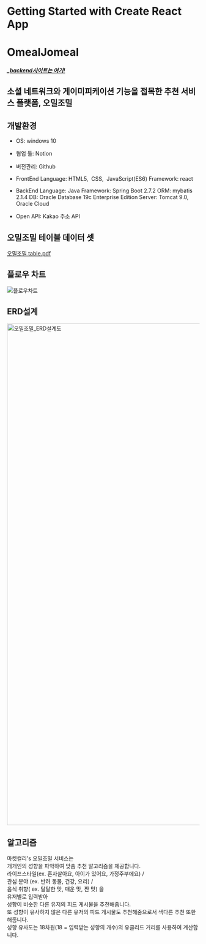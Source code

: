 # Getting Started with Create React App
# OmealJomeal

##### _[backend사이트는 여기!](https://github.com/OmealJomeal/OmealJomeal_backend)

## 소셜 네트워크와 게이미피케이션 기능을 접목한 추천 서비스 플랫폼, 오밀조밀

## 개발환경

- OS: windows 10
- 협업 툴: Notion
- 버전관리: Github
- FrontEnd
 Language: HTML5, &nbsp;CSS, &nbsp;JavaScript(ES6)
Framework: react

- BackEnd
Language: Java
Framework: Spring Boot 2.7.2
ORM: mybatis 2.1.4
DB: Oracle Database 19c Enterprise Edition
Server: Tomcat 9.0, Oracle Cloud
- Open API: Kakao 주소 API

## 오밀조밀 테이블 데이터 셋
[오밀조밀 table.pdf](https://github.com/OmealJomeal/OmealJomeal_backend/files/9413085/table.pdf)

## 플로우 차트
![플로우차트](https://user-images.githubusercontent.com/95620153/186335011-3d3b28d9-1b18-4d08-8086-369cb8927410.png)

## ERD설계
<img width="1310" alt="오밀조밀_ERD설계도" src="https://user-images.githubusercontent.com/95620153/186335055-a63615b1-9933-4521-9683-2d539694af45.png">

## 알고리즘
마켓컬리's 오밀조밀 서비스는<br/>
개개인의 성향을 파악하여 맞춤 추천 알고리즘을 제공합니다.<br/> 
라이프스타일(ex. 혼자살아요, 아이가 있어요, 가정주부에요) / <br/>
관심 분야 (ex. 반려 동물, 건강, 요리) /<br/>
음식 취향( ex. 달달한 맛, 매운 맛, 짠 맛) 을<br/>
유저별로 입력받아<br/>
성향이 비슷한 다른 유저의 피드 게시물을 추천해줍니다.<br/>
또 성향이 유사하지 않은 다른 유저의 피드 게시물도 추천해줌으로서 색다른 추천 또한 해줍니다.<br/>
성향 유사도는 18차원(18 = 입력받는 성향의 개수)의 유클리드 거리를 사용하여 계산합니다.
